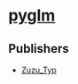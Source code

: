 # [pyglm](https://pypi.org/project/pyglm)



## Publishers
- [Zuzu_Typ](https://pypi.org/user/Zuzu_Typ)

